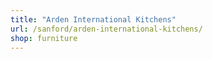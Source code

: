 ```yaml
---
title: "Arden International Kitchens"
url: /sanford/arden-international-kitchens/
shop: furniture
---
```

